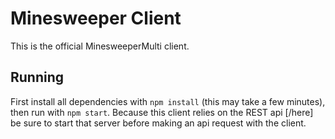 # Minesweeper Client

This is the official MinesweeperMulti client.

## Running
First install all dependencies with `npm install` (this may take a few minutes), then run with `npm start`. Because this
client relies on the REST api [/here] be sure to start that server before making an api request with the client.
